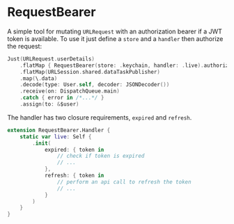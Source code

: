 # RequestBearer

A simple tool for mutating `URLRequest` with an authorization bearer if a JWT token is available.
To use it just define a `store` and a `handler` then authorize the request:

```swift
Just(URLRequest.userDetails)
    .flatMap { RequestBearer(store: .keychain, handler: .live).authorize($0) }
    .flatMap(URLSession.shared.dataTaskPublisher)
    .map(\.data)
    .decode(type: User.self, decoder: JSONDecoder())
    .receive(on: DispatchQueue.main)
    .catch { error in /*...*/ }
    .assign(to: &$user)
```

The handler has two closure requirements, `expired` and `refresh`.

```swift 
extension RequestBearer.Handler {
    static var live: Self {
        .init(
            expired: { token in 
                // check if token is expired
                // ...
            },
            refresh: { token in
                // perform an api call to refresh the token
                // ...
            }
        )
    }    
}
```

